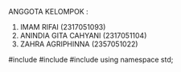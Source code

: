 ANGGOTA KELOMPOK :

1. IMAM RIFAI (2317051093)
2. ANINDIA GITA CAHYANI (2317051104)
3. ZAHRA AGRIPHINNA (2357051022)

#include <iostream>
#include <map>
#include <fstream>
using namespace std;
